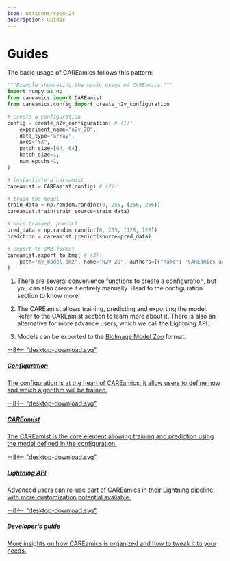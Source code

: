 ```yaml
---
icon: octicons/repo-24
description: Guides
---
```


# Guides

The basic usage of CAREamics follows this pattern:

```python title="CAREamics workflow"
"""Example showcasing the basic usage of CAREamics."""
import numpy as np
from careamics import CAREamist
from careamics.config import create_n2v_configuration

# create a configuration
config = create_n2v_configuration( # (1)!
    experiment_name="n2v_2D",
    data_type="array",
    axes="YX",
    patch_size=[64, 64],
    batch_size=1,
    num_epochs=1,
)

# instantiate a careamist
careamist = CAREamist(config) # (2)!

# train the model
train_data = np.random.randint(0, 255, (256, 256))
careamist.train(train_source=train_data)

# once trained, predict
pred_data = np.random.randint(0, 255, (128, 128))
predction = careamist.predict(source=pred_data)

# export to BMZ format
careamist.export_to_bmz( # (3)!
    path="my_model.bmz", name="N2V 2D", authors=[{"name": "CAREamics authors"}]
)
```

1. There are several convenience functions to create a configuration, but you can also
create it entirely manually. Head to the configuration section to know more!

2. The CAREamist allows training, predicting and exporting the model. Refer to the 
CAREamist section to learn more about it. There is also an alternative for more advance
users, which we call the Lightning API.

3. Models can be exported to the [BioImage Model Zoo](bioimage.io) format.


<div class="md-container secondary-section">
    <div class="g">
        <div class="section">
            <div class="component-wrapper" style="display: block;">
                <!-- New row -->
                <div class="responsive-grid">
                    <!-- Installation -->
                    <a class="card-wrapper" href="configuration">
                        <div class="card"> 
                            <div class="logo">
                                <span class="twemoji">
                                    --8<--  "desktop-download.svg"
                                </span>
                            </div>
                            <div class="card-content">
                                <h5>Configuration</h5>
                                <p>
                                    The configuration is at the heart of CAREamics, it 
                                    allow users to define how and which algorithm will be
                                    trained.
                                </p>
                            </div>
                        </div>
                    </a>
                    <!-- Installation -->
                    <a class="card-wrapper" href="careamist">
                        <div class="card"> 
                            <div class="logo">
                                <span class="twemoji">
                                    --8<--  "desktop-download.svg"
                                </span>
                            </div>
                            <div class="card-content">
                                <h5>CAREamist</h5>
                                <p>
                                    The CAREamist is the core element allowing training
                                    and prediction using the model defined in the configuration.
                                </p>
                            </div>
                        </div>
                    </a>
                </div>
                  <!-- New row -->
                <div class="responsive-grid">
                    <!-- Installation -->
                    <a class="card-wrapper" href="lightning">
                        <div class="card"> 
                            <div class="logo">
                                <span class="twemoji">
                                    --8<--  "desktop-download.svg"
                                </span>
                            </div>
                            <div class="card-content">
                                <h5>Lightning API</h5>
                                <p>
                                    Advanced users can re-use part of CAREamics in their
                                    Lightning pipeline, with more customization potential
                                    available.
                                </p>
                            </div>
                        </div>
                    </a>
                    <!-- Installation -->
                    <a class="card-wrapper" href="dev_guide">
                        <div class="card"> 
                            <div class="logo">
                                <span class="twemoji">
                                    --8<--  "desktop-download.svg"
                                </span>
                            </div>
                            <div class="card-content">
                                <h5>Developer's guide</h5>
                                <p>
                                    More insights on how CAREamics is organized and how
                                    to tweak it to your needs.
                                </p>
                            </div>
                        </div>
                    </a>
                </div>
            </div>
        </div>
    </div>
</div>